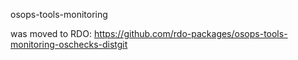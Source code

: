 osops-tools-monitoring

was moved to RDO:
https://github.com/rdo-packages/osops-tools-monitoring-oschecks-distgit
